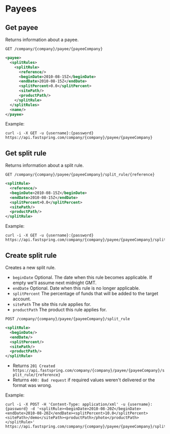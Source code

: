 Payees
======


Get payee
---------

Returns information about a payee.

`GET /company/{company}/payee/{payeeCompany}`

``` xml
<payee>
  <splitRules>
    <splitRule>
      <reference/>
      <beginDate>2010-08-15Z</beginDate>
      <endDate>2010-08-15Z</endDate>
      <splitPercent>0.0</splitPercent>
      <sitePath/>
      <productPath/>
    </splitRule>
  </splitRules>
  <name/>
</payee>
```

Example:

``` shell
curl -i -X GET -u {username}:{password} https://api.fastspring.com/company/{company}/payee/{payeeCompany}
```


Get split rule
--------------

Returns information about a split rule.

`GET /company/{company}/payee/{payeeCompany}/split_rule/{reference}`

``` xml
<splitRule>
  <reference/>
  <beginDate>2010-08-15Z</beginDate>
  <endDate>2010-08-15Z</endDate>
  <splitPercent>0.0</splitPercent>
  <sitePath/>
  <productPath/>
</splitRule>
```

Example:

``` shell
curl -i -X GET -u {username}:{password} https://api.fastspring.com/company/{company}/payee/{payeeCompany}/split_rule/{reference}
```


Create split rule
-----------------

Creates a new split rule.

* `beginDate` Optional. The date when this rule becomes applicable. If empty we'll assume next midnight GMT.
* `endDate` Optional. Date when this rule is no longer applicable.
* `splitPercent` The percentage of funds that will be added to the target account.
* `sitePath` The site this rule applies for.
* `productPath` The product this rule applies for.

`POST /company/{company}/payee/{payeeCompany}/split_rule`

``` xml
<splitRule>
  <beginDate/>
  <endDate/>
  <splitPercent/>
  <sitePath/>
  <productPath/>
</splitRule>
```

* Returns `201 Created https://api.fastspring.com/company/{company}/payee/{payeeCompany}/split_rule/{reference}`
* Returns `400: Bad request` if required values weren't delivered or the format was wrong.

Example:

``` shell
curl -i -X POST -H 'Content-Type: application/xml' -u {username}:{password} -d '<splitRule><beginDate>2010-08-20Z</beginDate><endDate>2010-08-20Z</endDate><splitPercent>10.0</splitPercent><sitePath>/demo</sitePath><productPath>/photo</productPath></splitRule>' https://api.fastspring.com/company/{company}/payee/{payeeCompany}/split_rule
```
